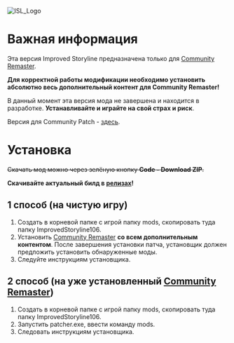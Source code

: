 ![ISL_Logo](https://i.imgur.com/yDA24d9.png)
# Важная информация

Эта версия Improved Storyline предназначена только для [Community Remaster](https://github.com/DeusExMachinaTeam/EM-CommunityPatch).

**Для корректной работы модификации необходимо установить абсолютно весь дополнительный контент для Community Remaster!**

В данный момент эта версия мода не завершена и находится в разработке. **Устанавливайте и играйте на свой страх и риск**.

Версия для Community Patch - [здесь](https://github.com/zatinu322/ImprovedStoryline/tree/patch106cp).
# Установка
~~Скачать мод можно через зелёную кнопку **Code - Download ZIP**.~~

**Скачивайте актуальный билд в [релизах](https://github.com/zatinu322/ImprovedStoryline/releases)!**
## 1 способ (на чистую игру)
1. Создать в корневой папке с игрой папку mods, скопировать туда папку ImprovedStoryline106.
2. Установить [Community Remaster](https://github.com/DeusExMachinaTeam/EM-CommunityPatch) **со всем дополнительным контентом**. После завершения установки патча, установщик должен предложить установить обнаруженные моды.
3. Следуйте инструкциям установщика.

## 2 способ (на уже установленный [Community Remaster](https://github.com/DeusExMachinaTeam/EM-CommunityPatch))
1. Создать в корневой папке с игрой папку mods, скопировать туда папку ImprovedStoryline106.
2. Запустить patcher.exe, ввести команду mods.
3. Следовать инструкциям установщика.
